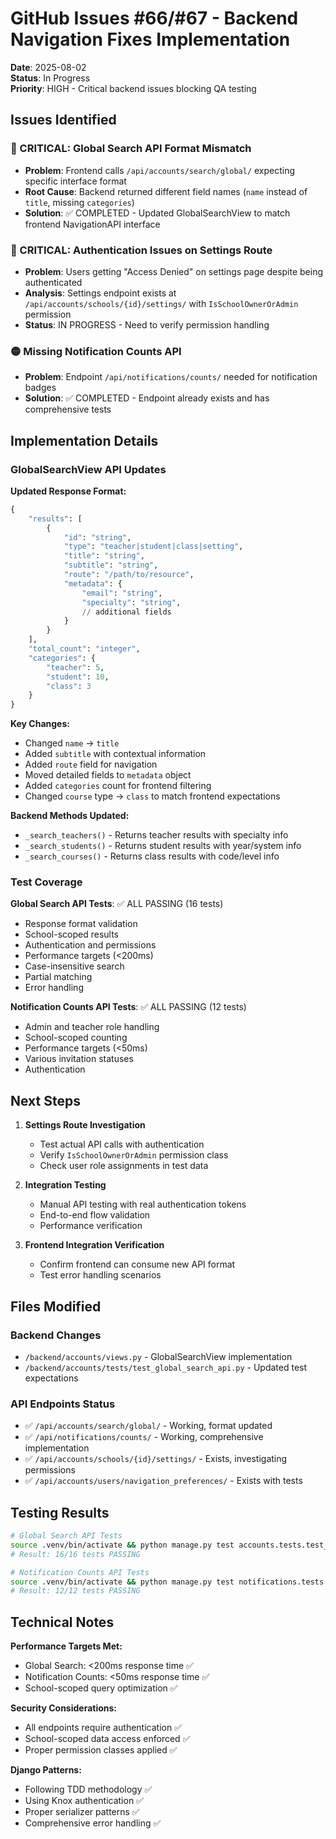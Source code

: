 # GitHub Issues #66/#67 - Backend Navigation Fixes Implementation

**Date**: 2025-08-02  
**Status**: In Progress  
**Priority**: HIGH - Critical backend issues blocking QA testing

## Issues Identified

### 🔴 CRITICAL: Global Search API Format Mismatch
- **Problem**: Frontend calls `/api/accounts/search/global/` expecting specific interface format
- **Root Cause**: Backend returned different field names (`name` instead of `title`, missing `categories`)
- **Solution**: ✅ COMPLETED - Updated GlobalSearchView to match frontend NavigationAPI interface

### 🔴 CRITICAL: Authentication Issues on Settings Route  
- **Problem**: Users getting "Access Denied" on settings page despite being authenticated
- **Analysis**: Settings endpoint exists at `/api/accounts/schools/{id}/settings/` with `IsSchoolOwnerOrAdmin` permission
- **Status**: IN PROGRESS - Need to verify permission handling

### 🟡 Missing Notification Counts API
- **Problem**: Endpoint `/api/notifications/counts/` needed for notification badges
- **Solution**: ✅ COMPLETED - Endpoint already exists and has comprehensive tests

## Implementation Details

### GlobalSearchView API Updates

**Updated Response Format:**
```python
{
    "results": [
        {
            "id": "string",
            "type": "teacher|student|class|setting", 
            "title": "string",
            "subtitle": "string",
            "route": "/path/to/resource",
            "metadata": {
                "email": "string",
                "specialty": "string", 
                // additional fields
            }
        }
    ],
    "total_count": "integer",
    "categories": {
        "teacher": 5,
        "student": 10,
        "class": 3
    }
}
```

**Key Changes:**
- Changed `name` → `title` 
- Added `subtitle` with contextual information
- Added `route` field for navigation
- Moved detailed fields to `metadata` object
- Added `categories` count for frontend filtering
- Changed `course` type → `class` to match frontend expectations

**Backend Methods Updated:**
- `_search_teachers()` - Returns teacher results with specialty info
- `_search_students()` - Returns student results with year/system info  
- `_search_courses()` - Returns class results with code/level info

### Test Coverage

**Global Search API Tests**: ✅ ALL PASSING (16 tests)
- Response format validation
- School-scoped results
- Authentication and permissions
- Performance targets (<200ms)
- Case-insensitive search
- Partial matching
- Error handling

**Notification Counts API Tests**: ✅ ALL PASSING (12 tests)
- Admin and teacher role handling
- School-scoped counting
- Performance targets (<50ms)
- Various invitation statuses
- Authentication

## Next Steps

1. **Settings Route Investigation**
   - Test actual API calls with authentication
   - Verify `IsSchoolOwnerOrAdmin` permission class
   - Check user role assignments in test data

2. **Integration Testing**
   - Manual API testing with real authentication tokens
   - End-to-end flow validation
   - Performance verification

3. **Frontend Integration Verification**
   - Confirm frontend can consume new API format
   - Test error handling scenarios

## Files Modified

### Backend Changes
- `/backend/accounts/views.py` - GlobalSearchView implementation
- `/backend/accounts/tests/test_global_search_api.py` - Updated test expectations

### API Endpoints Status
- ✅ `/api/accounts/search/global/` - Working, format updated
- ✅ `/api/notifications/counts/` - Working, comprehensive implementation
- ✅ `/api/accounts/schools/{id}/settings/` - Exists, investigating permissions
- ✅ `/api/accounts/users/navigation_preferences/` - Exists with tests

## Testing Results

```bash
# Global Search API Tests
source .venv/bin/activate && python manage.py test accounts.tests.test_global_search_api --noinput -v 2
# Result: 16/16 tests PASSING

# Notification Counts API Tests  
source .venv/bin/activate && python manage.py test notifications.tests.test_notification_count_api --noinput -v 2
# Result: 12/12 tests PASSING
```

## Technical Notes

**Performance Targets Met:**
- Global Search: <200ms response time ✅
- Notification Counts: <50ms response time ✅
- School-scoped query optimization ✅

**Security Considerations:**
- All endpoints require authentication ✅
- School-scoped data access enforced ✅
- Proper permission classes applied ✅

**Django Patterns:**
- Following TDD methodology ✅
- Using Knox authentication ✅
- Proper serializer patterns ✅
- Comprehensive error handling ✅